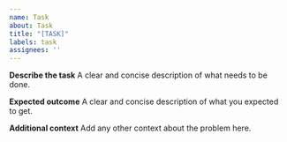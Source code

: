 ```yaml
---
name: Task
about: Task
title: "[TASK]"
labels: task
assignees: ''
---
```


**Describe the task**
A clear and concise description of what needs to be done.

**Expected outcome**
A clear and concise description of what you expected to get.

**Additional context**
Add any other context about the problem here.
